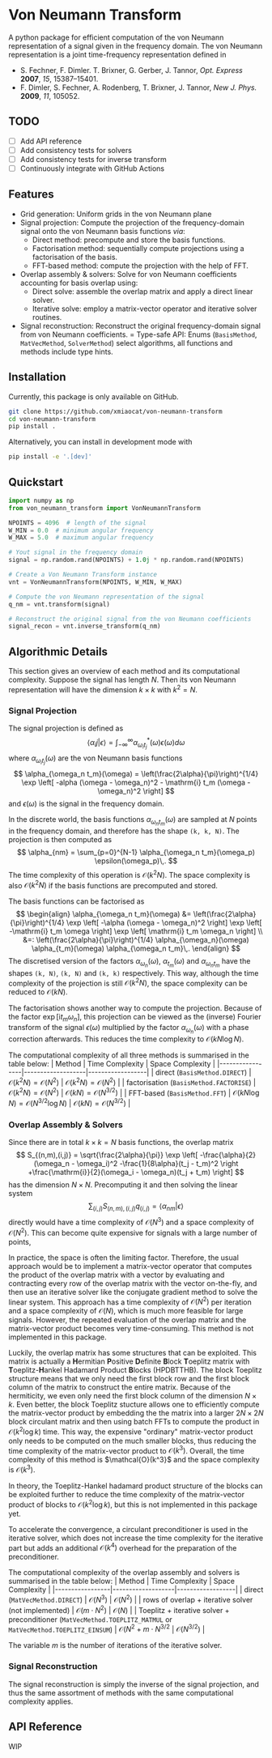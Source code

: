 # Von Neumann Transform

A python package for efficient computation of the von Neumann representation 
of a signal given in the frequency domain.
The von Neumann representation is a joint time-frequency representation 
defined in
- S. Fechner, F. Dimler. T. Brixner, G. Gerber, J. Tannor,
  *Opt. Express* **2007**, *15*, 15387–15401.
- F. Dimler, S. Fechner, A. Rodenberg, T. Brixner, J. Tannor,
  *New J. Phys.* **2009**, *11*, 105052.

## TODO
- [ ] Add API reference
- [ ] Add consistency tests for solvers
- [ ] Add consistency tests for inverse transform
- [ ] Continuously integrate with GitHub Actions

## Features
- Grid generation: Uniform grids in the von Neumann plane
- Signal projection: Compute the projection of the frequency-domain 
  signal onto the von Neumann basis functions *via*:
  - Direct method: precompute and store the basis functions.
  - Factorisation method: sequentially compute projections using
    a factorisation of the basis.
  - FFT-based method: compute the projection with the help of FFT.
- Overlap assembly & solvers: Solve for von Neumann coefficients
  accounting for basis overlap using:
  - Direct solve: assemble the overlap matrix and apply a
    direct linear solver.
  - Iterative solve: employ a matrix-vector operator and
    iterative solver routines.
- Signal reconstruction: Reconstruct the original frequency-domain
  signal from von Neumann coefficients.
= Type-safe API: Enums (`BasisMethod`, `MatVecMethod`, `SolverMethod`)
  select algorithms, all functions and methods include type hints.

## Installation
Currently, this package is only available on GitHub.
```bash
git clone https://github.com/xmiaocat/von-neumann-transform
cd von-neumann-transform
pip install .
```
Alternatively, you can install in development mode with
```bash
pip install -e '.[dev]'
```

## Quickstart
```python
import numpy as np
from von_neumann_transform import VonNeumannTransform

NPOINTS = 4096  # length of the signal
W_MIN = 0.0  # minimum angular frequency
W_MAX = 5.0  # maximum angular frequency

# Yout signal in the frequency domain
signal = np.random.rand(NPOINTS) + 1.0j * np.random.rand(NPOINTS)

# Create a Von Neumann Transform instance
vnt = VonNeumannTransform(NPOINTS, W_MIN, W_MAX)

# Compute the von Neumann representation of the signal
q_nm = vnt.transform(signal)

# Reconstruct the original signal from the von Neumann coefficients
signal_recon = vnt.inverse_transform(q_nm)
```

## Algorithmic Details
This section gives an overview of each method and its computational complexity.
Suppose the signal has length $N$. Then its von Neumann representation
will have the dimension $k \times k$ with $k^2 = N$.

### Signal Projection
The signal projection is defined as
$$
  \langle \alpha_ij | \epsilon \rangle 
  = \int_{-\infty}^{\infty} \alpha^*_{\omega_i t_j}(\omega) \epsilon(\omega) d\omega
$$
where $\alpha_{\omega_i t_j}(\omega)$ are the von Neumann basis functions
$$
  \alpha_{\omega_n t_m}(\omega) 
  = \left(\frac{2\alpha}{\pi}\right)^{1/4} 
    \exp \left[ -alpha (\omega - \omega_n)^2 - \mathrm{i} t_m (\omega - \omega_n)^2 \right]
$$
and $\epsilon(\omega)$ is the signal in the frequency domain.

In the discrete world, the basis functions $\alpha_{\omega_n t_m}(\omega)$
are sampled at $N$ points in the frequency domain, and therefore has the
shape `(k, k, N)`. The projection is then computed as
$$
  \alpha_{nm} = \sum_{p=0}^{N-1} \alpha_{\omega_n t_m}(\omega_p) \epsilon(\omega_p)\,.
$$
The time complexity of this operation is $\mathcal{O}(k^2 N)$.
The space complexity is also $\mathcal{O}(k^2 N)$ if the basis functions
are precomputed and stored. 

The basis functions can be factorised as
$$
  \begin{align}
  \alpha_{\omega_n t_m}(\omega) 
  &= \left(\frac{2\alpha}{\pi}\right)^{1/4} 
    \exp \left[ -\alpha (\omega - \omega_n)^2 \right] 
    \exp \left[ -\mathrm{i} t_m \omega \right]
    \exp \left[ \mathrm{i} t_m \omega_n \right] \\
  &=: \left(\frac{2\alpha}{\pi}\right)^{1/4} 
    \alpha_{\omega_n}(\omega) \alpha_{t_m}(\omega) \alpha_{\omega_n t_m}\,.
  \end{align}
$$
The discretised version of the factors $\alpha_{\omega_n}(\omega)$,
$\alpha_{t_m}(\omega)$ and $\alpha_{\omega_n t_m}$ have the shapes
`(k, N)`, `(k, N)` and `(k, k)` respectively. This way, 
although the time complexity of the projection is still
$\mathcal{O}(k^2 N)$, the space complexity can be reduced to
$\mathcal{O}(k N)$.

The factorisation shows another way to compute the projection.
Because of the factor $\exp \left[ \mathrm{i} t_m \omega_n \right]$,
this projection can be viewed as the (inverse) Fourier transform of the
signal $\epsilon(\omega)$ multiplied by the factor $\alpha_{\omega_n}(\omega)$
with a phase correction afterwards.
This reduces the time complexity to $\mathcal{O}(k N \log N)$.

The computational complexity of all three methods is summarised in the table below:
| Method          | Time Complexity   | Space Complexity |
|-----------------|-------------------|------------------|
| direct (`BasisMethod.DIRECT`) | $\mathcal{O}(k^2 N) = \mathcal{O}(N^2)$ | $\mathcal{O}(k^2 N) = \mathcal{O}(N^2)$ |
| factorisation (`BasisMethod.FACTORISE`) | $\mathcal{O}(k^2 N) = \mathcal{O}(N^2)$ | $\mathcal{O}(k N) = \mathcal{O}(N^{3/2})$ |
| FFT-based (`BasisMethod.FFT`) | $\mathcal{O}(k N \log N) = \mathcal{O}(N^{3/2} \log N)$ | $\mathcal{O}(k N) = \mathcal{O}(N^{3/2})$ |

### Overlap Assembly & Solvers
Since there are in total $k\times k = N$ basis functions, the overlap
matrix
$$
  S_{(n,m),(i,j)} = \sqrt{\frac{2\alpha}{\pi}}
    \exp \left[ -\frac{\alpha}{2}(\omega_n - \omega_i)^2
                -\frac{1}{8\alpha}(t_j - t_m)^2 \right
                +\frac{\mathrm{i}}{2}(\omega_i - \omega_n)(t_j + t_m) \right]
$$
has the dimension $N \times N$. Precomputing it and then solving the
linear system
$$
  \sum_{(i,j)} S_{(n,m),(i,j)} q_{(i,j)} = \langle \alpha_{nm} | \epsilon \rangle
$$
directly would have a time complexity of $\mathcal{O}(N^3)$ 
and a space complexity of $\mathcal{O}(N^2)$.
This can become quite expensive for signals with a large number of points,

In practice, the space is often the limiting factor. Therefore, the usual
approach would be to implement a matrix-vector operator
that computes the product of the overlap matrix with a vector
by evaluating and contracting every row of the overlap matrix
with the vector on-the-fly, and then use an iterative solver
like the conjugate gradient method to solve the linear system.
This approach has a time complexity of $\mathcal{O}(N^2)$ per iteration
and a space complexity of $\mathcal{O}(N)$, which is much more feasible
for large signals.
However, the repeated evaluation of the overlap matrix and
the matrix-vector product becomes very time-consuming.
This method is not implemented in this package.

Luckily, the overlap matrix has some structures that can be exploited.
This matrix is actually a **H**ermitian **P**ositive **D**efinite 
**B**lock **T**oeplitz matrix with **T**oeplitz-**H**ankel
Hadamard Product **B**locks (HPDBTTHB).
The block Toeplitz structure means that we only need the first
block row and the first block column of the matrix to construct the
entire matrix. Because of the hermiticity, we even only need the
first block column of the dimension $N \times k$.
Even better, the block Toeplitz stucture allows one to efficiently compute
the matrix-vector product by embedding the the matrix into a larger
$2N \times 2N$ block circulant matrix and then using batch FFTs to compute
the product in $\mathcal{O}(k^2 \log k)$ time.
This way, the expensive "ordinary" matrix-vector product only needs to be
computed on the much smaller blocks, thus reducing the time complexity
of the matrix-vector product to $\mathcal{O}(k^3)$.
Overall, the time complexity of this method is
$\mathcal{O}(k^3}$ and the space complexity is $\mathcal{O}(k^3)$.

In theory, the Toeplitz-Hankel hadamard product structure of the blocks
can be exploited further to reduce the time complexity of the 
matrix-vector product of blocks to $\mathcal{O}(k^2 \log k)$,
but this is not implemented in this package yet.

To accelerate the convergence, a circulant preconditioner is used 
in the iterative solver, which does not increase the time complexity 
for the iterative part but adds an additional $\mathcal{O}(k^4)$ 
overhead for the preparation of the preconditioner.

The computational complexity of the overlap assembly and solvers is summarised 
in the table below:
| Method          | Time Complexity   | Space Complexity |
|-----------------|-------------------|------------------|
| direct (`MatVecMethod.DIRECT`) | $\mathcal{O}(N^3)$ | $\mathcal{O}(N^2)$ |
| rows of overlap + iterative solver (not implemented) | $\mathcal{O}(m\cdot N^2)$ | $\mathcal{O}(N)$ |
| Toeplitz + iterative solver + preconditioner (`MatVecMethod.TOEPLITZ_MATMUL` or `MatVecMethod.TOEPLITZ_EINSUM`) | $\mathcal{O}(N^2 + m\cdot N^{3/2}$ | $\mathcal{O}(N^{3/2})$ |

The variable $m$ is the number of iterations of the iterative solver.

### Signal Reconstruction
The signal reconstruction is simply the inverse of the signal projection,
and thus the same assortment of methods with the same computational
complexity applies.


## API Reference
WIP


